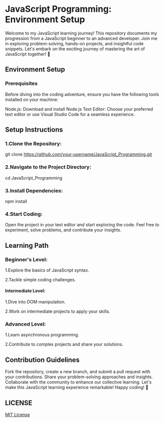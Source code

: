 # JavaScript Programming: Environment Setup

Welcome to my JavaScript learning journey! This repository documents my progression from a JavaScript beginner to an advanced developer. Join me in exploring problem-solving, hands-on projects, and insightful code snippets. Let's embark on the exciting journey of mastering the art of JavaScript together! 🚀

## Environment Setup

### Prerequisites

Before diving into the coding adventure, ensure you have the following tools installed on your machine:

Node.js: Download and install Node.js
Text Editor: Choose your preferred text editor or use Visual Studio Code for a seamless experience.

## Setup Instructions

### 1.Clone the Repository:

git clone https://github.com/your-username/JavaScript_Programming.git

### 2.Navigate to the Project Directory:

cd JavaScript_Programming

### 3.Install Dependencies:

npm install

### 4.Start Coding:

Open the project in your text editor and start exploring the code. Feel free to experiment, solve problems, and contribute your insights.

## Learning Path

### Beginner's Level:

1.Explore the basics of JavaScript syntax.

2.Tackle simple coding challenges.

#### Intermediate Level:

1.Dive into DOM manipulation.

2.Work on intermediate projects to apply your skills.

### Advanced Level:

1.Learn asynchronous programming.

2.Contribute to complex projects and share your solutions.

## Contribution Guidelines

Fork the repository, create a new branch, and submit a pull request with your contributions.
Share your problem-solving approaches and insights.
Collaborate with the community to enhance our collective learning.
Let's make this JavaScript learning experience remarkable! Happy coding! 🌟

## LICENSE

[MIT License](LICENSE)
